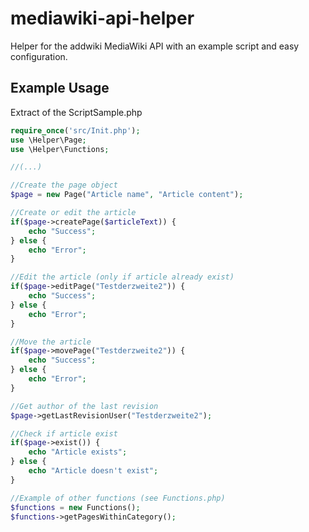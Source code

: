 # mediawiki-api-helper
Helper for the addwiki MediaWiki API with an example script and easy configuration.

## Example Usage
Extract of the ScriptSample.php
```php
require_once('src/Init.php');
use \Helper\Page;
use \Helper\Functions;

//(...)

//Create the page object
$page = new Page("Article name", "Article content");

//Create or edit the article
if($page->createPage($articleText)) {
    echo "Success";
} else {
    echo "Error";
}

//Edit the article (only if article already exist)
if($page->editPage("Testderzweite2")) {
    echo "Success";
} else {
    echo "Error";
}

//Move the article
if($page->movePage("Testderzweite2")) {
    echo "Success";
} else {
    echo "Error";
}

//Get author of the last revision
$page->getLastRevisionUser("Testderzweite2");

//Check if article exist
if($page->exist()) {
    echo "Article exists";
} else {
    echo "Article doesn't exist";
}

//Example of other functions (see Functions.php)
$functions = new Functions();
$functions->getPagesWithinCategory();
```
